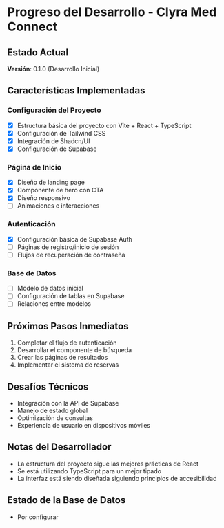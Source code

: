 # Progreso del Desarrollo - Clyra Med Connect

## Estado Actual
**Versión**: 0.1.0 (Desarrollo Inicial)

## Características Implementadas

### Configuración del Proyecto
- [x] Estructura básica del proyecto con Vite + React + TypeScript
- [x] Configuración de Tailwind CSS
- [x] Integración de Shadcn/UI
- [x] Configuración de Supabase

### Página de Inicio
- [x] Diseño de landing page
- [x] Componente de hero con CTA
- [x] Diseño responsivo
- [ ] Animaciones e interacciones

### Autenticación
- [x] Configuración básica de Supabase Auth
- [ ] Páginas de registro/inicio de sesión
- [ ] Flujos de recuperación de contraseña

### Base de Datos
- [ ] Modelo de datos inicial
- [ ] Configuración de tablas en Supabase
- [ ] Relaciones entre modelos

## Próximos Pasos Inmediatos
1. Completar el flujo de autenticación
2. Desarrollar el componente de búsqueda
3. Crear las páginas de resultados
4. Implementar el sistema de reservas

## Desafíos Técnicos
- Integración con la API de Supabase
- Manejo de estado global
- Optimización de consultas
- Experiencia de usuario en dispositivos móviles

## Notas del Desarrollador
- La estructura del proyecto sigue las mejores prácticas de React
- Se está utilizando TypeScript para un mejor tipado
- La interfaz está siendo diseñada siguiendo principios de accesibilidad

## Estado de la Base de Datos
- Por configurar